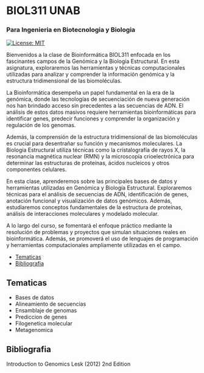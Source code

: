 # BIOL311 UNAB

### Para Ingenieria en Biotecnologia y Biologia

[![License: MIT](https://img.shields.io/badge/License-MIT-yellow.svg)](https://opensource.org/licenses/MIT)

Bienvenidos a la clase de Bioinformática BIOL311 enfocada en los fascinantes campos de la Genómica y la Biología Estructural. En esta asignatura, exploraremos las herramientas y técnicas computacionales utilizadas para analizar y comprender la información genómica y la estructura tridimensional de las biomoléculas.

La Bioinformática desempeña un papel fundamental en la era de la genómica, donde las tecnologías de secuenciación de nueva generación nos han brindado acceso sin precedentes a las secuencias de ADN. El análisis de estos datos masivos requiere herramientas bioinformáticas para identificar genes, predecir funciones y comprender la organización y regulación de los genomas.

Además, la comprensión de la estructura tridimensional de las biomoléculas es crucial para desentrañar su función y mecanismos moleculares. La Biología Estructural utiliza técnicas como la cristalografía de rayos X, la resonancia magnética nuclear (RMN) y la microscopía crioelectrónica para determinar las estructuras de proteínas, ácidos nucleicos y otros componentes celulares.

En esta clase, aprenderemos sobre las principales bases de datos y herramientas utilizadas en Genómica y Biología Estructural. Exploraremos técnicas para el análisis de secuencias de ADN, identificación de genes, anotación funcional y visualización de datos genómicos. Además, estudiaremos conceptos fundamentales de la estructura de proteínas, análisis de interacciones moleculares y modelado molecular.

A lo largo del curso, se fomentará el enfoque práctico mediante la resolución de problemas y proyectos que simulan situaciones reales en bioinformática. Además, se promoverá el uso de lenguajes de programación y herramientas computacionales ampliamente utilizadas en el campo.

- [Tematicas](#tematicas)
- [Bibliografia](#bibliografia)

## Tematicas

- Bases de datos
- Alineamiento de secuencias
- Ensamblaje de genomas
- Prediccion de genes
- Filogenetica molecular
- Metagenomica

## Bibliografia

Introduction to Genomics Lesk (2012) 2nd Edition

